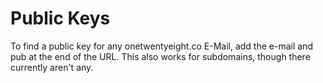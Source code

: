 # Public Keys
To find a public key for any onetwentyeight.co E-Mail, add the e-mail and pub at the end of the URL.
This also works for subdomains, though there currently aren't any.

